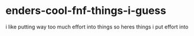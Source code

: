 # enders-cool-fnf-things-i-guess
i like putting way too much effort into things so heres things i put effort into
